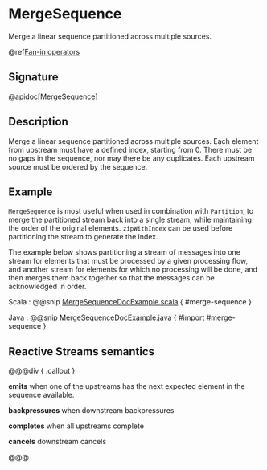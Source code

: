# MergeSequence

Merge a linear sequence partitioned across multiple sources.

@ref[Fan-in operators](index.md#fan-in-operators)

## Signature

@apidoc[MergeSequence]

## Description

Merge a linear sequence partitioned across multiple sources. Each element from upstream must have a defined index,
starting from 0. There must be no gaps in the sequence, nor may there be any duplicates. Each upstream source must be
ordered by the sequence.

## Example

`MergeSequence` is most useful when used in combination with `Partition`, to merge the partitioned stream back into
a single stream, while maintaining the order of the original elements. `zipWithIndex` can be used before partitioning
the stream to generate the index.

The example below shows partitioning a stream of messages into one stream for elements that must be processed by a
given processing flow, and another stream for elements for which no processing will be done, and then merges them
back together so that the messages can be acknowledged in order.

Scala
:   @@snip [MergeSequenceDocExample.scala](/docs/src/test/scala/docs/stream/operators/MergeSequenceDocExample.scala) { #merge-sequence }

Java
:   @@snip [MergeSequenceDocExample.java](/docs/src/test/java/jdocs/stream/operators/MergeSequenceDocExample.java) { #import #merge-sequence }

## Reactive Streams semantics

@@@div { .callout }

**emits** when one of the upstreams has the next expected element in the sequence available.

**backpressures** when downstream backpressures

**completes** when all upstreams complete

**cancels** downstream cancels

@@@

